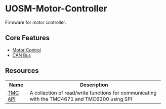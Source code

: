 # UOSM-Motor-Controller

Firmware for motor controller.

## Core Features

- <a class="button-53"  href="/#/Tasks?id=motor">Motor Control</a>
- <a class="button-53"  href="/#/Tasks?id=internal-communications">CAN Bus</a>

## Resources

<table >
<tr><th>Name</th><th>Description</th></tr>
<tr>
    <td><a href="https://github.com/trinamic/TMC-API">TMC API</a></td>
    <td>A collection of read/write functions for communicating with the TMC4671 and TMC6200 using SPI</td>
</tr>
</table>
